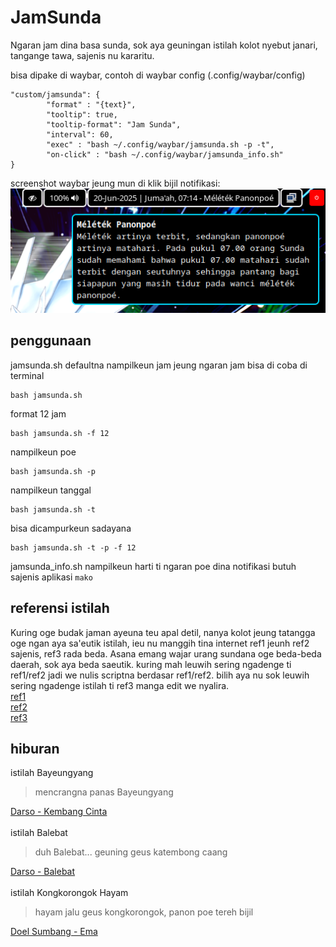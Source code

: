 # JamSunda
Ngaran jam dina basa sunda, sok aya geuningan istilah kolot nyebut janari, tangange tawa, sajenis nu kararitu.

bisa dipake di waybar, contoh di waybar config (.config/waybar/config)
```
"custom/jamsunda": {
        "format" : "{text}",
        "tooltip": true,
        "tooltip-format": "Jam Sunda",
        "interval": 60,
        "exec" : "bash ~/.config/waybar/jamsunda.sh -p -t",
        "on-click" : "bash ~/.config/waybar/jamsunda_info.sh"
}
```
screenshot waybar jeung mun di klik bijil notifikasi:<br/>
![](/Screenshot1.png)

## penggunaan
jamsunda.sh defaultna nampilkeun jam jeung ngaran jam bisa di coba di terminal 
```
bash jamsunda.sh
```
format 12 jam
```
bash jamsunda.sh -f 12
```
nampilkeun poe
```
bash jamsunda.sh -p
```
nampilkeun tanggal
```
bash jamsunda.sh -t
```
bisa dicampurkeun sadayana
```
bash jamsunda.sh -t -p -f 12
```

jamsunda_info.sh nampilkeun harti ti ngaran poe dina notifikasi butuh sajenis aplikasi `mako`

## referensi istilah
Kuring oge budak jaman ayeuna teu apal detil, nanya kolot jeung tatangga oge ngan aya sa'eutik istilah, ieu nu manggih tina internet ref1 jeunh ref2 sajenis, ref3 rada beda. Asana emang wajar urang sundana oge beda-beda daerah, sok aya beda saeutik. kuring mah leuwih sering ngadenge ti ref1/ref2 jadi we nulis scriptna berdasar ref1/ref2. bilih aya nu sok leuwih sering ngadenge istilah ti ref3 manga edit we nyalira.<br/>
[ref1](https://www.facebook.com/aksarasastradanbudayasunda/posts/waktu-menurut-ki-sundawaktu-dalam-bahasa-sunda-disebut-dengan-kata-wanci-dan-man/303297150182867/)<br/>
[ref2](https://www.goodnewsfromindonesia.id/2020/06/12/tak-pakai-angka-ini-cara-orang-sunda-menyebut-waktu-sehari-semalam)<br/>
[ref3](https://www.sukabumiupdate.com/life/126191/24-istilah-waktu-dalam-bahasa-sunda-wanci-sariak-layung)

## hiburan
istilah Bayeungyang
>
>mencrangna panas Bayeungyang
>
[Darso - Kembang Cinta](https://www.youtube.com/watch?v=kLYSby8U6Bo)<br/><br/>
istilah Balebat
>
>duh Balebat... geuning geus katembong caang
>
[Darso - Balebat](https://www.youtube.com/watch?v=F9mksOPjYB4)<br/><br/>
istilah Kongkorongok Hayam
>
>hayam jalu geus kongkorongok, panon poe tereh bijil
>
[Doel Sumbang - Ema](https://www.youtube.com/watch?v=GHqfS_4RGyg)
